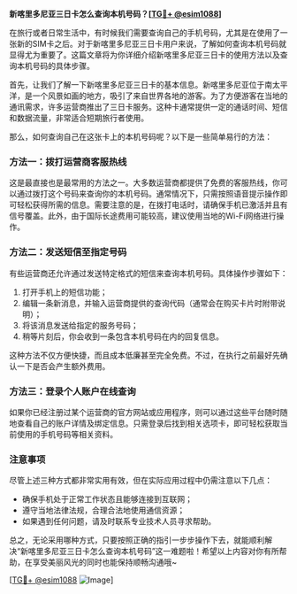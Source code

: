 **新喀里多尼亚三日卡怎么查询本机号码？[[TG💪+ @esim1088](https://t.me/s/esim1088)]**

在旅行或者日常生活中，有时候我们需要查询自己的手机号码，尤其是在使用了一张新的SIM卡之后。对于新喀里多尼亚三日卡用户来说，了解如何查询本机号码就显得尤为重要了。这篇文章将为你详细介绍新喀里多尼亚三日卡的使用方法以及查询本机号码的具体步骤。

首先，让我们了解一下新喀里多尼亚三日卡的基本信息。新喀里多尼亚位于南太平洋，是一个风景如画的地方，吸引了来自世界各地的游客。为了方便游客在当地的通讯需求，许多运营商推出了三日卡服务。这种卡通常提供一定的通话时间、短信和数据流量，非常适合短期旅行者使用。

那么，如何查询自己在这张卡上的本机号码呢？以下是一些简单易行的方法：

### 方法一：拨打运营商客服热线

这是最直接也是最常用的方法之一。大多数运营商都提供了免费的客服热线，你可以通过拨打这个号码来查询你的本机号码。通常情况下，只需按照语音提示操作即可轻松获得所需的信息。需要注意的是，在拨打电话时，请确保手机已激活并且有信号覆盖。此外，由于国际长途费用可能较高，建议使用当地的Wi-Fi网络进行操作。

### 方法二：发送短信至指定号码

有些运营商还允许通过发送特定格式的短信来查询本机号码。具体操作步骤如下：
1. 打开手机上的短信功能；
2. 编辑一条新消息，并输入运营商提供的查询代码（通常会在购买卡片时附带说明）；
3. 将该消息发送给指定的服务号码；
4. 稍等片刻后，你会收到一条包含本机号码在内的回复信息。

这种方法不仅方便快捷，而且成本低廉甚至完全免费。不过，在执行之前最好先确认一下是否会产生额外费用。

### 方法三：登录个人账户在线查询

如果你已经注册过某个运营商的官方网站或应用程序，则可以通过这些平台随时随地查看自己的账户详情及绑定信息。只需登录后找到相关选项卡，即可轻松获取当前使用的手机号码等相关资料。

### 注意事项

尽管上述三种方式都非常实用有效，但在实际应用过程中仍需注意以下几点：
- 确保手机处于正常工作状态且能够连接到互联网；
- 遵守当地法律法规，合理合法地使用通信资源；
- 如果遇到任何问题，请及时联系专业技术人员寻求帮助。

总之，无论采用哪种方式，只要按照正确的指引一步步操作下去，就能顺利解决“新喀里多尼亚三日卡怎么查询本机号码”这一难题啦！希望以上内容对你有所帮助，在享受美丽风光的同时也能保持顺畅沟通哦~

[[TG💪+ @esim1088](https://t.me/s/esim1088) ![Image](https://i.postimg.cc/4NQfJmqS/Snipaste-2025-05-13-00-14-12.png)]